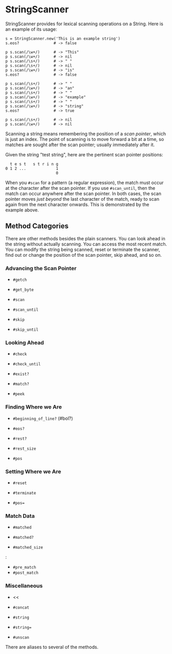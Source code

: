 # StringScanner

StringScanner provides for lexical scanning operations on a String.  Here is
an example of its usage:

    s = StringScanner.new('This is an example string')
    s.eos?               # -> false

    p s.scan(/\w+/)      # -> "This"
    p s.scan(/\w+/)      # -> nil
    p s.scan(/\s+/)      # -> " "
    p s.scan(/\s+/)      # -> nil
    p s.scan(/\w+/)      # -> "is"
    s.eos?               # -> false

    p s.scan(/\s+/)      # -> " "
    p s.scan(/\w+/)      # -> "an"
    p s.scan(/\s+/)      # -> " "
    p s.scan(/\w+/)      # -> "example"
    p s.scan(/\s+/)      # -> " "
    p s.scan(/\w+/)      # -> "string"
    s.eos?               # -> true

    p s.scan(/\s+/)      # -> nil
    p s.scan(/\w+/)      # -> nil

Scanning a string means remembering the position of a *scan pointer*, which is
just an index.  The point of scanning is to move forward a bit at a time, so
matches are sought after the scan pointer; usually immediately after it.

Given the string "test string", here are the pertinent scan pointer positions:

      t e s t   s t r i n g
    0 1 2 ...             1
                          0

When you `#scan` for a pattern (a regular expression), the match must occur at
the character after the scan pointer.  If you use `#scan_until`, then the match
can occur anywhere after the scan pointer.  In both cases, the scan pointer
moves *just beyond* the last character of the match, ready to scan again from
the next character onwards.  This is demonstrated by the example above.

## Method Categories

There are other methods besides the plain scanners.  You can look ahead in the
string without actually scanning.  You can access the most recent match. You
can modify the string being scanned, reset or terminate the scanner, find out
or change the position of the scan pointer, skip ahead, and so on.

### Advancing the Scan Pointer

*   `#getch`

*   `#get_byte`
*   `#scan`
*   `#scan_until`
*   `#skip`
*   `#skip_until`


### Looking Ahead

*   `#check`

*   `#check_until`
*   `#exist?`
*   `#match?`
*   `#peek`


### Finding Where we Are

*   `#beginning_of_line?` (#bol?)

*   `#eos?`
*   `#rest?`
*   `#rest_size`
*   `#pos`


### Setting Where we Are

*   `#reset`

*   `#terminate`
*   `#pos=`


### Match Data

*   `#matched`

*   `#matched?`
*   `#matched_size`

    
:       

*   `#pre_match`
*   `#post_match`


### Miscellaneous

*   <<

*   `#concat`
*   `#string`
*   `#string=`
*   `#unscan`


There are aliases to several of the methods.